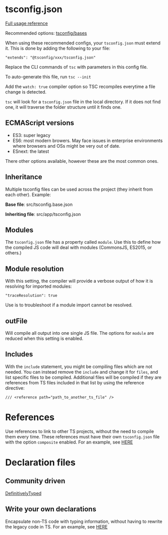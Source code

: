 # tsconfig.json

[Full usage reference](https://www.typescriptlang.org/tsconfig)

Recommended options:
[tsconfig/bases](https://github.com/tsconfig/bases)

When using these recommended configs, your `tsconfig.json` must extend it. This is done by adding the following to your file:

```
"extends": "@tsconfig/xxx/tsconfig.json"
```

Replace the CLI commands of `tsc` with parameters in this config file.

To auto-generate this file, run `tsc --init`

Add the `watch: true` compiler option so TSC recompiles everytime a file change is detected.

`tsc` will look for a `tsconfig.json` file in the local directory. If it does not find one, it will traverse the folder structure until it finds one.

## ECMAScript versions

* ES3: super legacy
* ES6: most modern browers. May face issues in enterprise environments where browsers and OSs might be very out of date.
* ESnext: the latest

There other options available, however these are the most common ones.

## Inheritance

Multiple tsconfig files can be used across the project (they inherit from each other). Example:

**Base file**: src/tsconfig.base.json

**Inheriting file**: src/app/tsconfig.json

## Modules

The `tsconfig.json` file has a property called `module`. Use this to define how the compiled JS code will deal with modules (CommonsJS, ES2015, or others.)

## Module resolution

With this setting, the compiler will provide a verbose output of how it is resolving for imported modules:

`"traceResolution": true`

Use is to troubleshoot if a module import cannot be resolved.

## outFile

Will compile all output into one single JS file. The options for `module` are reduced when this setting is enabled.

## Includes

With the `include` statement, you might be compiling files which are not needed.
You can instead remove the `include` and change it for `files`, and list specific files to be compiled.
Additional files will be compiled if they are references from TS files included in that list by using the reference directive:

```
/// <reference path="path_to_another_ts_file" />
```

# References

Use references to link to other TS projects, without the need to compile them every time. These references must have their own `tsconfig.json` file with the option `composite` enabled. For an example, see [HERE](src/interfaces/index.ts)

# Declaration files

## Community driven

[DefinitivelyTyped](https://definitelytyped.org/)

## Write your own declarations

Encapsulate non-TS code with typing information, without having to rewrite the legacy code in TS. For an example, see [HERE](src/lib/language.d.ts)